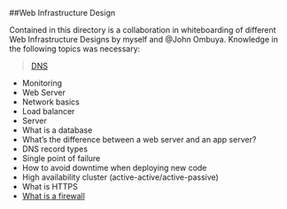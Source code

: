 ##Web Infrastructure Design

Contained in this directory is a collaboration in whiteboarding of different Web Infrastructure Designs by myself and @John Ombuya.
Knowledge in the following topics was necessary:
> [DNS](https://howdns.works/ep1/)
* Monitoring
* Web Server
* Network basics
* Load balancer
* Server
* What is a database
* What’s the difference between a web server and an app server?
* DNS record types
* Single point of failure
* How to avoid downtime when deploying new code
* High availability cluster (active-active/active-passive)
* What is HTTPS
* [What is a firewall](https://www.instantssl.com/http-vs-https)
